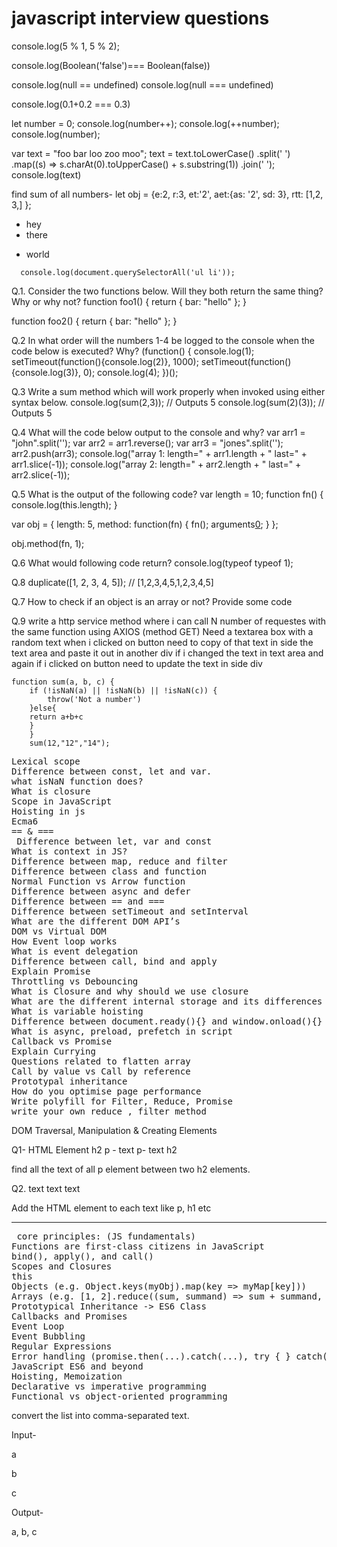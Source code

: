 # javascript interview questions

console.log(5 % 1, 5 % 2);

console.log(Boolean('false')=== Boolean(false)) 
 
console.log(null == undefined)
console.log(null === undefined)

  
console.log(0.1+0.2 === 0.3) 

let number = 0; console.log(number++); console.log(++number); console.log(number);

var text = "foo bar loo zoo moo";
text = text.toLowerCase()
    .split(' ')
    .map((s) => s.charAt(0).toUpperCase() + s.substring(1))
    .join(' ');
    console.log(text)

find sum of all numbers-
let obj = {e:2,
           r:3,
           et:'2',
            aet:{as: '2',
               sd: 3},
           rtt: [1,2, 3,]
          };

   <div>
        <ul>
        <li>hey</li>
        <li>there</li>
        </ul>
        <ul>
        <li>world</li>
        </ul>
        </div>

      console.log(document.querySelectorAll('ul li'));



 
 
Q.1.
Consider the two functions below. Will they both return the same thing? Why or why not?
function foo1()
{
  return {
      bar: "hello"
  };
}

function foo2()
{
  return
  {
      bar: "hello"
  };
}

Q.2
In what order will the numbers 1-4 be logged to the console when the code below is executed? Why?
(function() {
    console.log(1); 
    setTimeout(function(){console.log(2)}, 1000); 
    setTimeout(function(){console.log(3)}, 0); 
    console.log(4);
})();

Q.3
Write a sum method which will work properly when invoked using either syntax below.
console.log(sum(2,3));   // Outputs 5
console.log(sum(2)(3));  // Outputs 5

Q.4
What will the code below output to the console and why?
var arr1 = "john".split('');
var arr2 = arr1.reverse();
var arr3 = "jones".split('');
arr2.push(arr3);
console.log("array 1: length=" + arr1.length + " last=" + arr1.slice(-1));
console.log("array 2: length=" + arr2.length + " last=" + arr2.slice(-1));

Q.5
What is the output of the following code?
var length = 10;
function fn() {
	console.log(this.length);
}

var obj = {
  length: 5,
  method: function(fn) {
    fn();
    arguments[0]();
  }
};

obj.method(fn, 1);

Q.6
What would following code return?
console.log(typeof typeof 1);

Q.8
duplicate([1, 2, 3, 4, 5]); // [1,2,3,4,5,1,2,3,4,5]

Q.7 How to check if an object is an array or not? Provide some code

Q.9
write a http service method where i can call N number of requestes with the same function using AXIOS (method GET)
Need a textarea box with a random text
when i clicked on button need to copy of that text in side the text area and paste it out in another div
if i changed the text in text area and again if i clicked on button need to update the text in side div

    function sum(a, b, c) {
        if (!isNaN(a) || !isNaN(b) || !isNaN(c)) {
            throw('Not a number')
        }else{
        return a+b+c
        }
        }
        sum(12,"12","14");


<pre>
Lexical scope
Difference between const, let and var.
what isNaN function does?
What is closure 
Scope in JavaScript
Hoisting in js
Ecma6
== & ===
 Difference between let, var and const
What is context in JS?
Difference between map, reduce and filter
Difference between class and function
Normal Function vs Arrow function
Difference between async and defer
Difference between == and ===
Difference between setTimeout and setInterval
What are the different DOM API’s
DOM vs Virtual DOM
How Event loop works
What is event delegation
Difference between call, bind and apply
Explain Promise
Throttling vs Debouncing
What is Closure and why should we use closure
What are the different internal storage and its differences
What is variable hoisting
Difference between document.ready(){} and window.onload(){}
What is async, preload, prefetch in script
Callback vs Promise
Explain Currying
Questions related to flatten array
Call by value vs Call by reference
Prototypal inheritance
How do you optimise page performance
Write polyfill for Filter, Reduce, Promise
write your own reduce , filter method
</pre>

DOM Traversal, Manipulation & Creating Elements

Q1-
HTML Element
h2 
p - text
p- text
h2 

find all the text of all p element between two h2 elements. 

Q2.
text
text
text

Add the HTML element to each text like p, h1 etc

---------------------
<pre>
 core principles: (JS fundamentals)
Functions are first-class citizens in JavaScript
bind(), apply(), and call()
Scopes and Closures
this
Objects (e.g. Object.keys(myObj).map(key => myMap[key]))
Arrays (e.g. [1, 2].reduce((sum, summand) => sum + summand, 0))
Prototypical Inheritance -> ES6 Class
Callbacks and Promises
Event Loop
Event Bubbling
Regular Expressions
Error handling (promise.then(...).catch(...), try { } catch(e) { })
JavaScript ES6 and beyond
Hoisting, Memoization
Declarative vs imperative programming
Functional vs object-oriented programming
</pre>
convert the list into comma-separated text.

Input-

a

b

c

Output-

a, b, c
